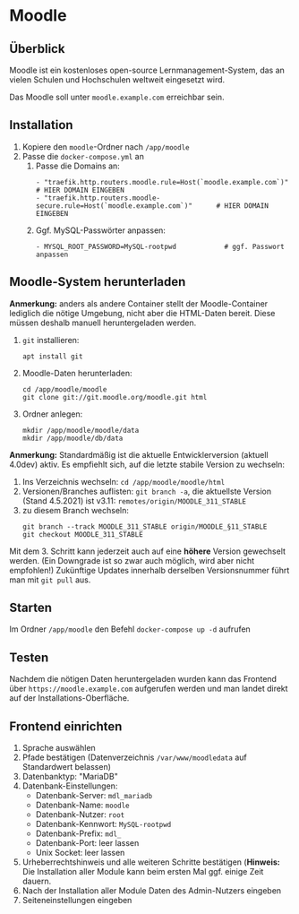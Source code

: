 # Moodle
## Überblick
Moodle ist ein kostenloses open-source Lernmanagement-System, das an vielen Schulen und Hochschulen weltweit eingesetzt wird.

Das Moodle soll unter `moodle.example.com` erreichbar sein.

## Installation
1. Kopiere den `moodle`-Ordner nach `/app/moodle`
2. Passe die `docker-compose.yml` an
   1. Passe die Domains an:
      ```
      - "traefik.http.routers.moodle.rule=Host(`moodle.example.com`)"             # HIER DOMAIN EINGEBEN
      - "traefik.http.routers.moodle-secure.rule=Host(`moodle.example.com`)"      # HIER DOMAIN EINGEBEN
      ```
   2. Ggf. MySQL-Passwörter anpassen:
      ```
      - MYSQL_ROOT_PASSWORD=MySQL-rootpwd            # ggf. Passwort anpassen
      ```

## Moodle-System herunterladen
**Anmerkung:** anders als andere Container stellt der Moodle-Container lediglich die nötige Umgebung, nicht aber die HTML-Daten bereit. Diese müssen deshalb manuell heruntergeladen werden.

1. `git` installieren:
   ```
   apt install git
   ```
2. Moodle-Daten herunterladen:
   ```
   cd /app/moodle/moodle
   git clone git://git.moodle.org/moodle.git html
   ```
3. Ordner anlegen:
   ```
   mkdir /app/moodle/moodle/data
   mkdir /app/moodle/db/data
   ```

**Anmerkung:** Standardmäßig ist die aktuelle Entwicklerversion (aktuell 4.0dev) aktiv. Es empfiehlt sich, auf die letzte stabile Version zu wechseln:
1. Ins Verzeichnis wechseln: `cd /app/moodle/moodle/html`
2. Versionen/Branches auflisten: `git branch -a`, die aktuellste Version (Stand 4.5.2021) ist v3.11: `remotes/origin/MOODLE_311_STABLE`
3. zu diesem Branch wechseln:
   ```
   git branch --track MOODLE_311_STABLE origin/MOODLE_§11_STABLE
   git checkout MOODLE_311_STABLE
   ```

Mit dem 3. Schritt kann jederzeit auch auf eine **höhere** Version gewechselt werden. (Ein Downgrade ist so zwar auch möglich, wird aber nicht empfohlen!)
Zukünftige Updates innerhalb derselben Versionsnummer führt man mit `git pull` aus.

## Starten
Im Ordner `/app/moodle` den Befehl `docker-compose up -d` aufrufen

## Testen
Nachdem die nötigen Daten heruntergeladen wurden kann das Frontend über `https://moodle.example.com` aufgerufen werden und man landet direkt auf der Installations-Oberfläche.

## Frontend einrichten
1. Sprache auswählen
2. Pfade bestätigen (Datenverzeichnis `/var/www/moodledata` auf Standardwert belassen)
3. Datenbanktyp: "MariaDB"
4. Datenbank-Einstellungen:
   * Datenbank-Server: `mdl_mariadb`
   * Datenbank-Name: `moodle`
   * Datenbank-Nutzer: `root`
   * Datenbank-Kennwort: `MySQL-rootpwd`
   * Datenbank-Prefix: `mdl_`
   * Datenbank-Port: leer lassen
   * Unix Socket: leer lassen
5. Urheberrechtshinweis und alle weiteren Schritte bestätigen (**Hinweis:** Die Installation aller Module kann beim ersten Mal ggf. einige Zeit dauern.
6. Nach der Installation aller Module Daten des Admin-Nutzers eingeben
7. Seiteneinstellungen eingeben
